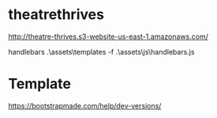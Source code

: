 # theatrethrives

http://theatre-thrives.s3-website-us-east-1.amazonaws.com/

handlebars .\assets\templates -f .\assets\js\handlebars.js

# Template

https://bootstrapmade.com/help/dev-versions/
